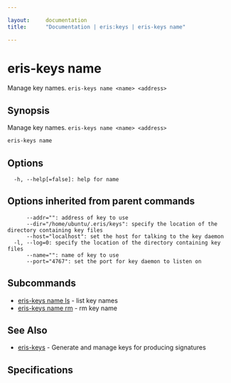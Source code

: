 ```yaml
---

layout:     documentation
title:      "Documentation | eris:keys | eris-keys name"

---
```


# eris-keys name

Manage key names. `eris-keys name <name> <address>`

## Synopsis

Manage key names. `eris-keys name <name> <address>`

```bash
eris-keys name
```

## Options

```
  -h, --help[=false]: help for name
```

## Options inherited from parent commands

```
      --addr="": address of key to use
      --dir="/home/ubuntu/.eris/keys": specify the location of the directory containing key files
      --host="localhost": set the host for talking to the key daemon
  -l, --log=0: specify the location of the directory containing key files
      --name="": name of key to use
      --port="4767": set the port for key daemon to listen on
```

## Subcommands

* [eris-keys name ls](https://docs.erisindustries.com/documentation/eris-keys/0.12.0-rc2/eris-keys_name_ls/)	 - list key names
* [eris-keys name rm](https://docs.erisindustries.com/documentation/eris-keys/0.12.0-rc2/eris-keys_name_rm/)	 - rm key name

## See Also

* [eris-keys](https://docs.erisindustries.com/documentation/eris-keys/0.12.0-rc2/eris-keys/)	 - Generate and manage keys for producing signatures

## Specifications


